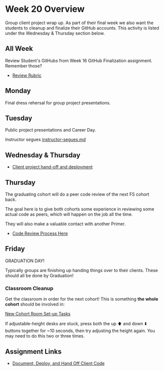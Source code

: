 # Week 20 Overview

Group client project wrap up. As part of their final week we also want the students to cleanup and finalize their GitHub accounts. This activity is listed under the Wednesday & Thursday section below.

## All Week 

Review Student's GitHubs from Week 16 GitHub Finalization assignment. Remember those?

- [Review Rubric](../../rubrics/week-20-github-review.md)



## Monday

Final dress rehersal for group project presentations.


## Tuesday

Public project presentations and Career Day.

Instructor segues [instructor-segues.md](instructor-segues.md)


## Wednesday & Thursday

- [Client project hand-off and deployment](./20-03_group-project-deployment.md)

## Thursday

The graduating cohort will do a peer code review of the next FS cohort back.

The goal here is to give both cohorts some experience in reviewing some actual code as peers, which will happen on the job all the time. 

They will also make a valuable contact with another Primer.

- [Code Review Process Here](./20-04_cross-cohort-solo-code-review.md)


## Friday

GRADUATION DAY!

Typically groups are finishing up handing things over to their clients. These should all be done by Graduation!

### Classroom Cleanup

Get the classroom in order for the next cohort! This is something **the whole cohort** should be involved in:

[New Cohort Room Set-up Tasks](https://docs.google.com/spreadsheets/d/1ZotYEFCPVHHuKttTTFbyh8vg8VJ9t6rMfGVVob_iMMI/edit#gid=0)

If adjustable-height desks are stuck, press both the up ⬆️ and down ⬇️ buttons together for ~10 seconds, then try adjusting the height again. You may need to do this two or three times. 

## Assignment Links

- [Document, Deploy, and Hand Off Client Code](https://github.com/PrimeAcademy/group-client-project-handoff-deployment)